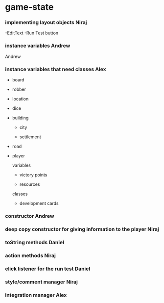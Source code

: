 # game-state

### implementing layout objects Niraj
-EditText
-Run Test button

### instance variables Andrew

Andrew

### instance variables that need classes Alex

- board

 - robber

  - location

- dice

- building

  - city
  
  - settlement
  
- road

- player

  variables
  
  - victory points
  
  - resources

  classes
  
  - development cards
  
### constructor Andrew

### deep copy constructor for giving information to the player Niraj

### toString methods Daniel

### action methods Niraj

### click listener for the run test Daniel

### style/comment manager Niraj

### integration manager Alex


